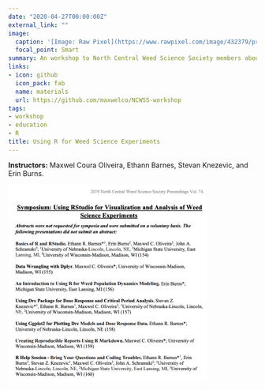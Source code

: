 ```yaml
---
date: "2020-04-27T00:00:00Z"
external_link: ""
image:
  caption: '[Image: Raw Pixel](https://www.rawpixel.com/image/432379/programming-and-coding)'
  focal_point: Smart
summary: An workshop to North Central Weed Science Society members about data analysis and manipulation in R.
links:
- icon: github
  icon_pack: fab
  name: materials
  url: https://github.com/maxwelco/NCWSS-workshop
tags:
- workshop
- education
- R
title: Using R for Weed Science Experiments
---
```


**Instructors:** Maxwel Coura Oliveira, Ethann Barnes, Stevan Knezevic, and Erin Burns.

<img src="flyer.png" class="center-block" alt="CZI huddle" style="width:80%;">